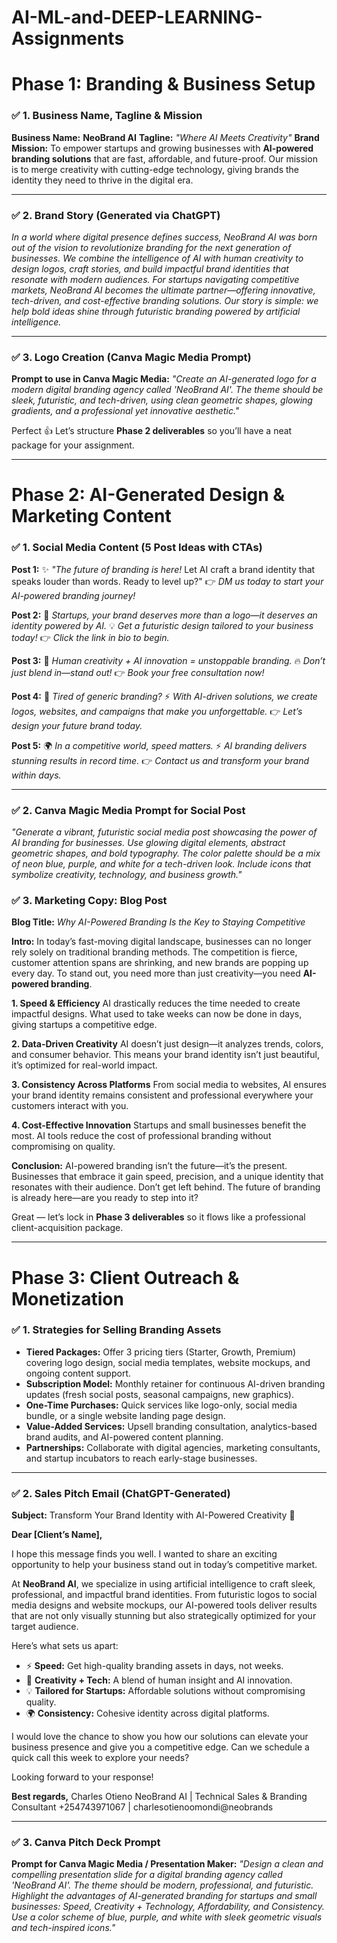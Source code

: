 # AI-ML-and-DEEP-LEARNING-Assignments


# **Phase 1: Branding & Business Setup**

### ✅ **1. Business Name, Tagline & Mission**

**Business Name:** **NeoBrand AI**
**Tagline:** *"Where AI Meets Creativity"*
**Brand Mission:**
To empower startups and growing businesses with **AI-powered branding solutions** that are fast, affordable, and future-proof. Our mission is to merge creativity with cutting-edge technology, giving brands the identity they need to thrive in the digital era.

---

### ✅ **2. Brand Story (Generated via ChatGPT)**

*In a world where digital presence defines success, NeoBrand AI was born out of the vision to revolutionize branding for the next generation of businesses. We combine the intelligence of AI with human creativity to design logos, craft stories, and build impactful brand identities that resonate with modern audiences. For startups navigating competitive markets, NeoBrand AI becomes the ultimate partner—offering innovative, tech-driven, and cost-effective branding solutions. Our story is simple: we help bold ideas shine through futuristic branding powered by artificial intelligence.*

---

### ✅ **3. Logo Creation (Canva Magic Media Prompt)**

**Prompt to use in Canva Magic Media:**
*"Create an AI-generated logo for a modern digital branding agency called 'NeoBrand AI'. The theme should be sleek, futuristic, and tech-driven, using clean geometric shapes, glowing gradients, and a professional yet innovative aesthetic."*

Perfect 👍 Let’s structure **Phase 2 deliverables** so you’ll have a neat package for your assignment.

---

# **Phase 2: AI-Generated Design & Marketing Content**

### ✅ **1. Social Media Content (5 Post Ideas with CTAs)**

**Post 1:**
✨ *"The future of branding is here!* Let AI craft a brand identity that speaks louder than words. Ready to level up?"
👉 *DM us today to start your AI-powered branding journey!*

**Post 2:**
🚀 *Startups, your brand deserves more than a logo—it deserves an identity powered by AI.*
💡 *Get a futuristic design tailored to your business today!*
👉 *Click the link in bio to begin.*

**Post 3:**
🎨 *Human creativity + AI innovation = unstoppable branding.*
🔥 *Don’t just blend in—stand out!*
👉 *Book your free consultation now!*

**Post 4:**
💼 *Tired of generic branding?*
⚡ *With AI-driven solutions, we create logos, websites, and campaigns that make you unforgettable.*
👉 *Let’s design your future brand today.*

**Post 5:**
🌍 *In a competitive world, speed matters.*
⚡ *AI branding delivers stunning results in record time.*
👉 *Contact us and transform your brand within days.*

---

### ✅ **2. Canva Magic Media Prompt for Social Post**

*"Generate a vibrant, futuristic social media post showcasing the power of AI branding for businesses. Use glowing digital elements, abstract geometric shapes, and bold typography. The color palette should be a mix of neon blue, purple, and white for a tech-driven look. Include icons that symbolize creativity, technology, and business growth."*




### ✅ **3. Marketing Copy: Blog Post**

**Blog Title:** *Why AI-Powered Branding Is the Key to Staying Competitive*

**Intro:**
In today’s fast-moving digital landscape, businesses can no longer rely solely on traditional branding methods. The competition is fierce, customer attention spans are shrinking, and new brands are popping up every day. To stand out, you need more than just creativity—you need **AI-powered branding**.

**1. Speed & Efficiency**
AI drastically reduces the time needed to create impactful designs. What used to take weeks can now be done in days, giving startups a competitive edge.

**2. Data-Driven Creativity**
AI doesn’t just design—it analyzes trends, colors, and consumer behavior. This means your brand identity isn’t just beautiful, it’s optimized for real-world impact.

**3. Consistency Across Platforms**
From social media to websites, AI ensures your brand identity remains consistent and professional everywhere your customers interact with you.

**4. Cost-Effective Innovation**
Startups and small businesses benefit the most. AI tools reduce the cost of professional branding without compromising on quality.

**Conclusion:**
AI-powered branding isn’t the future—it’s the present. Businesses that embrace it gain speed, precision, and a unique identity that resonates with their audience. Don’t get left behind. The future of branding is already here—are you ready to step into it?

Great — let’s lock in **Phase 3 deliverables** so it flows like a professional client-acquisition package.

---

# **Phase 3: Client Outreach & Monetization**

### ✅ **1. Strategies for Selling Branding Assets**

* **Tiered Packages:** Offer 3 pricing tiers (Starter, Growth, Premium) covering logo design, social media templates, website mockups, and ongoing content support.
* **Subscription Model:** Monthly retainer for continuous AI-driven branding updates (fresh social posts, seasonal campaigns, new graphics).
* **One-Time Purchases:** Quick services like logo-only, social media bundle, or a single website landing page design.
* **Value-Added Services:** Upsell branding consultation, analytics-based brand audits, and AI-powered content planning.
* **Partnerships:** Collaborate with digital agencies, marketing consultants, and startup incubators to reach early-stage businesses.

---

### ✅ **2. Sales Pitch Email (ChatGPT-Generated)**

**Subject:** Transform Your Brand Identity with AI-Powered Creativity 🚀

**Dear \[Client’s Name],**

I hope this message finds you well. I wanted to share an exciting opportunity to help your business stand out in today’s competitive market.

At **NeoBrand AI**, we specialize in using artificial intelligence to craft sleek, professional, and impactful brand identities. From futuristic logos to social media designs and website mockups, our AI-powered tools deliver results that are not only visually stunning but also strategically optimized for your target audience.

Here’s what sets us apart:

* ⚡ **Speed:** Get high-quality branding assets in days, not weeks.
* 🎨 **Creativity + Tech:** A blend of human insight and AI innovation.
* 💡 **Tailored for Startups:** Affordable solutions without compromising quality.
* 🌍 **Consistency:** Cohesive identity across digital platforms.

I would love the chance to show you how our solutions can elevate your business presence and give you a competitive edge. Can we schedule a quick call this week to explore your needs?

Looking forward to your response!

**Best regards,**
Charles Otieno
NeoBrand AI | Technical Sales & Branding Consultant
+254743971067 | charlesotienoomondi@neobrands

---

### ✅ **3. Canva Pitch Deck Prompt**

**Prompt for Canva Magic Media / Presentation Maker:**
*"Design a clean and compelling presentation slide for a digital branding agency called 'NeoBrand AI'. The theme should be modern, professional, and futuristic. Highlight the advantages of AI-generated branding for startups and small businesses: Speed, Creativity + Technology, Affordability, and Consistency. Use a color scheme of blue, purple, and white with sleek geometric visuals and tech-inspired icons."*

